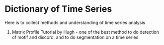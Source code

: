 # Dictionary of Time Series

Here is to collect methods and understanding of time series analysis

1. Matrix Profile Tutorial by Hugh - one of the best method to do detection of motif and discord, and to do segmentation on a time series.
